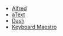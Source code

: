* [Alfred](https://www.alfredapp.com/)
* [aText](https://www.trankynam.com/atext/)
* [Dash](https://kapeli.com/dash_guide)
* [Keyboard Maestro](https://wiki.keyboardmaestro.com/Home_Page)
